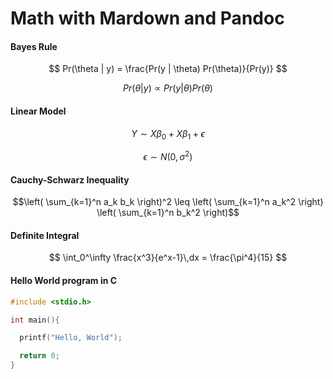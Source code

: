 # Math with Mardown and Pandoc

#### Bayes Rule

$$
Pr(\theta | y) = \frac{Pr(y | \theta) Pr(\theta)}{Pr(y)}
$$

$$
Pr(\theta | y) \propto Pr(y | \theta) Pr(\theta)
$$

#### Linear Model

$$
Y \sim X\beta_0 + X\beta_1 + \epsilon
$$

$$
\epsilon \sim N(0,\sigma^2)
$$

#### Cauchy-Schwarz Inequality

$$\left( \sum_{k=1}^n a_k b_k \right)^2 \leq \left( \sum_{k=1}^n a_k^2 \right) \left( \sum_{k=1}^n b_k^2 \right)$$


#### Definite Integral
$$
  \int_0^\infty \frac{x^3}{e^x-1}\,dx = \frac{\pi^4}{15}
$$


#### Hello World program in C 
```c
#include <stdio.h>

int main(){

  printf("Hello, World");

  return 0;
}
```
